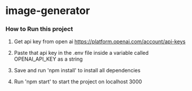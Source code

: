 # image-generator

### How to Run this project

1. Get api key from open ai
https://platform.openai.com/account/api-keys

2. Paste that api key in the .env file inside a variable called OPENAI_API_KEY as a string

3. Save and run 'npm install' to install all dependencies

4. Run 'npm start' to start the project on localhost 3000
